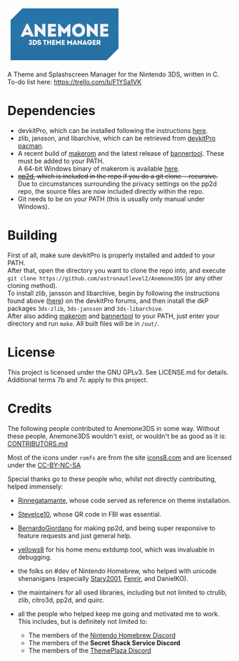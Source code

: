 ![# Anemone3DS](https://github.com/astronautlevel2/Anemone3DS/blob/master/meta/banner.png)

A Theme and Splashscreen Manager for the Nintendo 3DS, written in C.\
To-do list here: https://trello.com/b/F1YSa1VK

# Dependencies
 * devkitPro, which can be installed following the instructions [here](https://devkitpro.org/wiki/Getting_Started).
 * zlib, jansson, and libarchive, which can be retrieved from [devkitPro pacman](https://devkitpro.org/viewtopic.php?f=13&t=8702).
 * A recent build of [makerom](https://github.com/profi200/Project_CTR) and the latest release of [bannertool](https://github.com/Steveice10/bannertool). These must be added to your PATH.  
 A 64-bit Windows binary of makerom is available [here](https://hm892.s-ul.eu/U0Irkqih).
 * ~~[pp2d](https://github.com/BernardoGiordano/pp2d), which is included in the repo if you do a git clone --recursive.~~  
 Due to circumstances surrounding the privacy settings on the pp2d repo, the source files are now included directly within the repo.
 * Git needs to be on your PATH (this is usually only manual under Windows).

# Building
First of all, make sure devkitPro is properly installed and added to your PATH.  
After that, open the directory you want to clone the repo into, and execute  
`git clone https://github.com/astronautlevel2/Anemone3DS` (or any other cloning method).  
To install zlib, jansson and libarchive, begin by following the instructions found above ([here](https://devkitpro.org/viewtopic.php?f=13&t=8702)) on the devkitPro forums, and then install the dkP packages `3ds-zlib`, `3ds-jansson` and `3ds-libarchive`.  
After also adding [makerom](https://github.com/profi200/Project_CTR) and [bannertool](https://github.com/Steveice10/buildtools) to your PATH, just enter your directory and run `make`. All built files will be in `/out/`.

# License
This project is licensed under the GNU GPLv3. See LICENSE.md for details. Additional terms 7b and 7c apply to this project.

# Credits
The following people contributed to Anemone3DS in some way. Without these people, Anemone3DS wouldn't exist, or wouldn't be as good as it is: [CONTRIBUTORS.md](CONTRIBUTORS.md)

Most of the icons under `romfs` are from the site [icons8.com](https://icons8.com) and are licensed under the [CC-BY-NC-SA](https://creativecommons.org/licenses/by-nc-sa/3.0/)

Special thanks go to these people who, whilst not directly contributing, helped immensely:
 * [Rinnegatamante](https://github.com/Rinnegatamante), whose code served as reference on theme installation.
 * [SteveIce10](https://github.com/SteveIce10), whose QR code in FBI was essential.
 * [BernardoGiordano](https://github.com/BernardoGiordano) for making pp2d, and being super responsive to feature requests and just general help.
 * [yellows8](https://github.com/yellows8) for his home menu extdump tool, which was invaluable in debugging.
 * the folks on #dev of Nintendo Homebrew, who helped with unicode shenanigans (especially [Stary2001](https://github.com/Stary2001), [Fenrir](https://github.com/FenrirWolf), and DanielKO).
 * the maintainers for all used libraries, including but not limited to ctrulib, zlib, citro3d, pp2d, and quirc.
 * all the people who helped keep me going and motivated me to work. This includes, but is definitely not limited to:
 
   + The members of the [Nintendo Homebrew Discord](https://discord.gg/C29hYvh)
   + The members of the __Secret Shack Service Discord__   
   + The members of the [ThemePlaza Discord](https://discord.gg/2hUQwXz)
